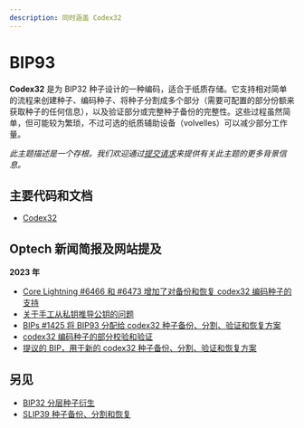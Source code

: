 ```yaml
---
description: 同时涵盖 Codex32
---
```


# BIP93

**Codex32** 是为 BIP32 种子设计的一种编码，适合于纸质存储。它支持相对简单的流程来创建种子、编码种子、将种子分割成多个部分（需要可配置的部分份额来获取种子的任何信息），以及验证部分或完整种子备份的完整性。这些过程虽然简单，但可能较为繁琐，不过可选的纸质辅助设备（volvelles）可以减少部分工作量。

_此主题描述是一个存根。我们欢迎通过_[_提交请求_](https://github.com/bitcoinops/bitcoinops.github.io/edit/master/\_topics/en/codex32.md)_来提供有关此主题的更多背景信息。_

## 主要代码和文档

* [Codex32](https://secretcodex32.com/)

## Optech 新闻简报及网站提及

**2023 年**

* [Core Lightning #6466 和 #6473 增加了对备份和恢复 codex32 编码种子的支持](https://bitcoinops.org/en/newsletters/2023/08/09/#core-lightning-6466)
* [关于手工从私钥推导公钥的问题](https://bitcoinops.org/en/newsletters/2023/07/26/#how-can-i-manually-on-paper-calculate-a-bitcoin-public-key-from-a-private-key)
* [BIPs #1425 将 BIP93 分配给 codex32 种子备份、分割、验证和恢复方案](https://bitcoinops.org/en/newsletters/2023/03/29/#bips-1425)
* [codex32 编码种子的部分校验和验证](https://bitcoinops.org/en/newsletters/2023/03/01/#faster-seed-backup-checksums)
* [提议的 BIP，用于新的 codex32 种子备份、分割、验证和恢复方案](https://bitcoinops.org/en/newsletters/2023/02/22/#proposed-bip-for-codex32-seed-encoding-scheme)

## 另见

* [BIP32 分层种子衍生](https://bitcoinops.org/en/topics/hd-key-generation/)
* [SLIP39 种子备份、分割和恢复](https://github.com/satoshilabs/slips/blob/master/slip-0039.md)
